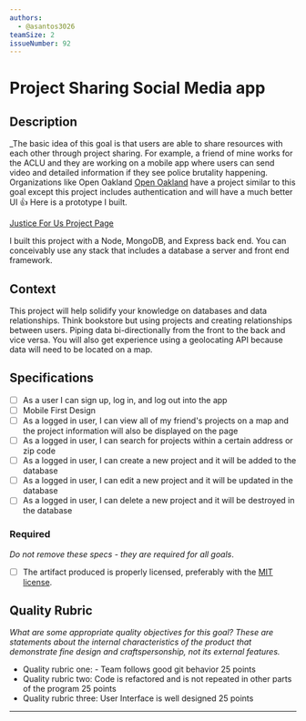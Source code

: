 ```yaml
---
authors:
  - @asantos3026
teamSize: 2
issueNumber: 92
---
```


# Project Sharing Social Media app 

## Description

_The basic idea of this goal is that users are able to share resources with each other through project sharing. For example, a friend of mine works for the ACLU and they are working on a mobile app where users can send video and detailed information if they see police brutality happening. Organizations like Open Oakland [Open Oakland](https://www.openoakland.org/projects/) have a project similar to this goal except this project includes authentication and will have a much better UI 👍 
Here is a prototype I built.

[Justice For Us Project Page](http://justice-for-us.com/projects.html)

I built this project with a Node, MongoDB, and Express back end. You can conceivably use any stack that includes a database a server and front end framework.
## Context

This project will help solidify your knowledge on databases and data relationships. Think bookstore but using projects and creating relationships between users. Piping data bi-directionally from the front to the back and vice versa. You will also get experience using a geolocating API because data will need to be located on a map.
## Specifications
- [ ] As a user I can sign up, log in, and log out into the app
- [ ] Mobile First Design
- [ ] As a logged in user, I can view all of my friend's projects on a map and the project information will also be displayed on the page
- [ ] As a logged in user, I can search for projects within a certain address or zip code
- [ ] As a logged in user, I can create a new project and it will be added to the database
- [ ] As a logged in user, I can edit a new project and it will be updated in the database
- [ ] As a logged in user, I can delete a new project and it will be destroyed in the database
### Required

_Do not remove these specs - they are required for all goals_.
- [ ] The artifact produced is properly licensed, preferably with the [MIT license](https://opensource.org/licenses/MIT).
## Quality Rubric

_What are some appropriate quality objectives for this goal? These are statements about the internal characteristics of the product that demonstrate fine design and craftspersonship, not its external features._
- Quality rubric one: - Team follows good git behavior 25 points
- Quality rubric two: Code is refactored and is not repeated in other parts of the program 25 points
- Quality rubric three: User Interface is well designed 25 points

---





